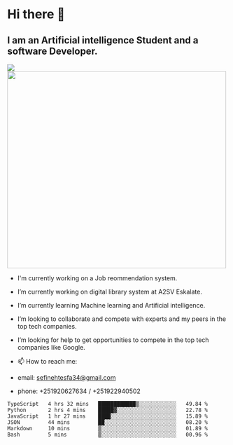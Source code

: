 # Hi there 👋
## I am an Artificial intelligence Student and a software Developer.
<img src = "https://github-readme-stats.vercel.app/api?username=sefinehtesfa34&&show_icons=true&title_color=ffffff&icon_color=bb2acf&text_color=daf7dc&bg_color=151515"/>
<img src="https://wakatime.com/share/@sefinehtesfa34/ae9674e3-b462-4438-9120-52fc3d0ffbbb.png" width ="500" height = "450"/>

- I'm currently working on a Job reommendation system.
-  I’m currently working on digital library system at A2SV Eskalate.
-  I’m currently learning Machine learning and Artificial intelligence.
-  I’m looking to collaborate and compete with experts and my peers in the top tech companies.
-  I’m looking for help to get opportunities to compete in the top tech companies like Google.

- 📫 How to reach me: 
- email: sefinehtesfa34@gmail.com
- phone: +251920627634 / +251922940502
<!--START_SECTION:waka-->

```text
TypeScript   4 hrs 32 mins   ████████████▒░░░░░░░░░░░░   49.84 %
Python       2 hrs 4 mins    █████▓░░░░░░░░░░░░░░░░░░░   22.78 %
JavaScript   1 hr 27 mins    ████░░░░░░░░░░░░░░░░░░░░░   15.89 %
JSON         44 mins         ██░░░░░░░░░░░░░░░░░░░░░░░   08.20 %
Markdown     10 mins         ▒░░░░░░░░░░░░░░░░░░░░░░░░   01.89 %
Bash         5 mins          ▒░░░░░░░░░░░░░░░░░░░░░░░░   00.96 %
```

<!--END_SECTION:waka-->
